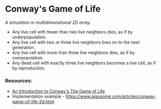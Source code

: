 # Conway's Game of Life
_A simulation in multidimenstional 2D array._
- Any live cell with fewer than two live neighbors dies, as if by underpopulation.
- Any live cell with two or three live neighbors lives on to the next generation.
- Any live cell with more than three live neighbors dies, as if by overpopulation.
- Any dead cell with exactly three live neighbors becomes a live cell, as if by reproduction.

### Resources: 
- [An Introduction to Conway's The Game of Life](https://www.youtube.com/watch?v=ouipbDkwHWA)
- Implementation example - https://www.algosome.com/articles/conway-game-of-life-2d.html
